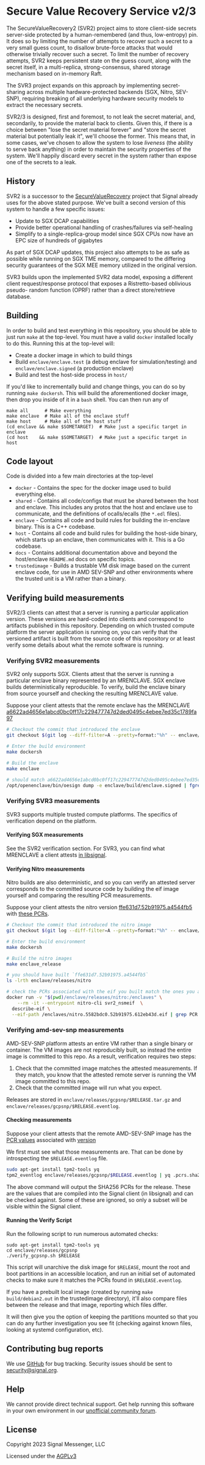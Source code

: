 Secure Value Recovery Service v2/3
==================================

The SecureValueRecovery2 (SVR2) project aims to store client-side secrets
server-side protected by a human-remembered (and thus, low-entropy) pin.
It does so by limiting the number of attempts to recover such a secret to
a very small guess count, to disallow brute-force attacks that would otherwise
trivially recover such a secret.  To limit the number of recovery attempts,
SVR2 keeps persistent state on the guess count, along with the secret itself,
in a multi-replica, strong-consensus, shared storage mechanism based on
in-memory Raft.

The SVR3 project expands on this approach by implementing secret-sharing
across multiple hardware-protected backends (SGX, Nitro, SEV-SNP),
requiring breaking of all underlying hardware security models to extract
the necessary secrets.

SVR2/3 is designed, first and foremost, to not leak the secret
material, and, secondarily, to provide the material back to clients.  Given
this, if there is a choice between "lose the secret material forever" and
"store the secret material but potentially leak it", we'll choose the former.
This means that, in some cases, we've chosen to allow the system to lose
_liveness_ (the ability to serve back anything) in order to maintain the
security properties of the system.  We'll happily discard every secret in the
system rather than expose one of the secrets to a leak.

History
-------

SVR2 is a successor to the
[SecureValueRecovery](https://github.com/signalapp/SecureValueRecovery)
project that Signal already uses for the above stated purpose.  We've built
a second version of this system to handle a few specific issues:

- Update to SGX DCAP capabilities
- Provide better operational handling of crashes/failures via self-healing
- Simplify to a single-replica-group model since SGX CPUs now have an EPC size of hundreds of gigabytes

As part of SGX DCAP updates, this project also attempts to be as safe as
possible while running on SGX TME memory, compared to the differing
security guarantees of the SGX MEE memory utilized in the original version.

SVR3 builds upon the implemented SVR2 data model, exposing a different client
request/response protocol that exposes a Ristretto-based oblivious pseudo-
random function (OPRF) rather than a direct store/retrieve database.

Building
--------

In order to build and test everything in this repository, you should be able to
just run `make` at the top-level.  You must have a valid `docker` installed
locally to do this.  Running this at the top-level will:

- Create a docker image in which to build things
- Build `enclave/enclave.test` (a debug enclave for simulation/testing) and
  `enclave/enclave.signed` (a production enclave)
- Build and test the host-side process in `host/`

If you'd like to incrementally build and change things, you can do so by
running `make dockersh`.  This will build the aforementioned docker image,
then drop you inside of it in a `bash` shell.  You can then run any of

```
make all      # Make everything
make enclave  # Make all of the enclave stuff
make host     # Make all of the host stuff
(cd enclave && make $SOMETARGET)  # Make just a specific target in enclave
(cd host    && make $SOMETARGET)  # Make just a specific target in host
```

Code layout
-----------

Code is divided into a few main directories at the top-level

*  `docker` - Contains the spec for the docker image used to build everything else.
*  `shared` - Contains all code/configs that must be shared between the host and enclave.
              This includes any protos that the host and enclave use to communicate,
              and the definitions of ocalls/ecalls (the `*.edl` files).
*  `enclave` - Contains all code and build rules for building the in-enclave binary.
               This is a C++ codebase.
*  `host` - Contains all code and build rules for building the host-side binary, which
            starts up an enclave, then communicates with it.  This is a Go codebase.
*  `docs` - Contains additional documentation above and beyond the host/enclave `README.md`
            docs on specific topics.
*  `trustedimage` - Builds a trustable VM disk image based on the current enclave code,
                    for use in AMD SEV-SNP and other environments where the trusted unit is
                    a VM rather than a binary.

Verifying build measurements
----------------------------

SVR2/3 clients can attest that a server is running a particular application version. These versions
are hard-coded into clients and correspond to artifacts published in this repository.
Depending on which trusted compute platform the server application is running on, you can
verify that the versioned artifact is built from the source code of this repository or at least
verify some details about what the remote software is running.

### Verifying SVR2 measurements
SVR2 only supports SGX. Clients attest that the server is running a particular enclave binary represented by an MRENCLAVE. SGX enclave builds deterministically reproducible. To verify, build the enclave binary from source yourself and checking the resulting MRENCLAVE value.

Suppose your client attests that the remote enclave has the MRENCLAVE [a6622ad4656e1abcd0bc0ff17c229477747d2ded0495c4ebee7ed35c1789fa97](https://github.com/signalapp/Signal-Android/blob/4b8546a1510bbc6e54be5aeadd02aac2934ccee1/app/build.gradle.kts#L199)

```sh
# Checkout the commit that introduced the enclave
git checkout $(git log --diff-filter=A --pretty=format:"%h" -- enclave/releases/sgx/default.a6622ad4656e1abcd0bc0ff17c229477747d2ded0495c4ebee7ed35c1789fa97) && git submodule update

# Enter the build environment
make dockersh

# Build the enclave
make enclave

# should match a6622ad4656e1abcd0bc0ff17c229477747d2ded0495c4ebee7ed35c1789fa97
/opt/openenclave/bin/oesign dump -e enclave/build/enclave.signed | fgrep mrenclave
```

### Verifying SVR3 measurements
SVR3 supports multiple trusted compute platforms. The specifics of verification depend on the platform.

#### Verifying SGX measurements
See the SVR2 verification section. For SVR3, you can find what MRENCLAVE a client attests [in libsignal](https://github.com/signalapp/libsignal/blob/a4a0663528dadc38215e46c6f94484b435f5fe02/rust/attest/src/constants.rs#L21).

#### Verifying Nitro measurements
Nitro builds are also deterministic, and so you can verify an attested server corresponds to the committed source code by building the eif image yourself and comparing the resulting PCR measurements.

Suppose your client attests the nitro version [ffe631d7.52b91975.a4544fb5](https://github.com/signalapp/libsignal/blob/a4a0663528dadc38215e46c6f94484b435f5fe02/rust/attest/src/constants.rs#L21) with [these PCRs](https://github.com/signalapp/libsignal/blob/a4a0663528dadc38215e46c6f94484b435f5fe02/rust/attest/src/constants.rs#L29).

```sh
# Checkout the commit that introduced the nitro image
git checkout $(git log --diff-filter=A --pretty=format:"%h" -- enclave/releases/nitro/nitro.ffe631d7.52b91975.a4544fb5.eif) && git submodule update

# Enter the build environment
make dockersh

# Build the nitro images
make enclave_release

# you should have built `ffe631d7.52b91975.a4544fb5`
ls -lrth enclave/releases/nitro

# check the PCRs associated with the eif you built match the ones you attested
docker run -v "$(pwd)/enclave/releases/nitro:/enclaves" \
	--rm -it --entrypoint nitro-cli svr2_nsmeif  \
  describe-eif \
  --eif-path /enclaves/nitro.5582bdc0.52b91975.612eb43d.eif | grep PCR
```

### Verifying amd-sev-snp measurements

AMD-SEV-SNP platform attests an entire VM rather than a single binary or container. The VM images are not reproducibly built, so instead the entire image is committed to this repo. As a result, verification requires two steps:
1. Check that the committed image matches the attested measurements. If they match, you know that
the attested remote server is running the VM image committed to this repo.
2. Check that the committed image will run what you expect.

Releases are stored in `enclave/releases/gcpsnp/$RELEASE.tar.gz` and `enclave/releases/gcpsnp/$RELEASE.eventlog`.

#### Checking measurements
Suppose your client attests that the remote AMD-SEV-SNP image has the [PCR values]() associated with [version]()

We first must see what those measurements are.  That can be done by introspecting the `$RELEASE.eventlog`
file.

```sh
sudo apt-get install tpm2-tools yq
tpm2_eventlog enclave/releases/gcpsnp/$RELEASE.eventlog | yq .pcrs.sha256
```

The above command will output the SHA256 PCRs for the release.  These are the values that are
compiled into the Signal client (in libsignal) and can be checked against.  Some of these are ignored, so
only a subset will be visible within the Signal client.

#### Running the Verify Script
Run the following script to run numerous automated checks:

```
sudo apt-get install tpm2-tools yq
cd enclave/releases/gcpsnp
./verify_gcpsnp.sh $RELEASE
```

This script will unarchive the disk image for `$RELEASE`, mount the
root and boot partitions in an accessible location,  and run an initial set
of automated checks to make sure it matches the PCRs found in `$RELEASE.eventlog`.

If you have a prebuilt local image (created by running `make build/debian2.out`
in the trustedimage directory), it'll also compare files between the release
and that image, reporting which files differ.

It will then give you the option of keeping the partitions mounted so
that you can do any further investigation you see fit (checking against
known files, looking at systemd configuration, etc).

Contributing bug reports
------------------------

We use [GitHub][github issues] for bug tracking. Security issues should be sent to <a href="mailto:security@signal.org">security@signal.org</a>.

Help
----

We cannot provide direct technical support. Get help running this software in your own environment in our [unofficial community forum][community forum].

License
-------

Copyright 2023 Signal Messenger, LLC

Licensed under the [AGPLv3](LICENSE)

[github issues]: https://github.com/signalapp/SecureValueRecovery2/issues
[community forum]: https://community.signalusers.org
